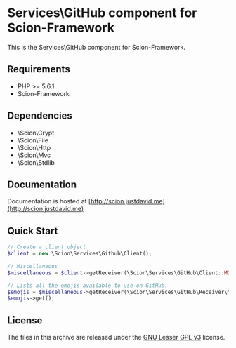 # Services\GitHub component for Scion-Framework
This is the Services\GitHub component for Scion-Framework.

## Requirements
* PHP >= 5.6.1
* Scion-Framework

## Dependencies
* \Scion\Crypt
* \Scion\File
* \Scion\Http
* \Scion\Mvc
* \Scion\Stdlib

## Documentation
Documentation is hosted at [http://scion.justdavid.me](http://scion.justdavid.me)

## Quick Start
```php
// Create a client object
$client = new \Scion\Services\Github\Client();

// Miscellaneous
$miscellaneous = $client->getReceiver(\Scion\Services\GitHub\Client::MISCELLANEOUS);

// Lists all the emojis available to use on GitHub.
$emojis = $miscellaneous->getReceiver(\Scion\Services\GitHub\Receiver\Miscellaneous::EMOJIS);
$emojis->get();
```

## License
The files in this archive are released under the [GNU Lesser GPL v3](https://github.com/Scion-Framework/scion-core/blob/develop/LICENSE) license.
